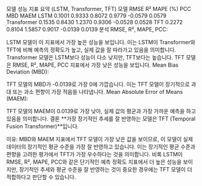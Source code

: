 모델 성능 지표 요약 (LSTM, Transformer, TFT)
모델	RMSE	R²	MAPE (%)	PCC	MBD	MAEM
LSTM	0.1001	0.9333	0.8072	0.9779	-0.0579	0.0579
Transformer	0.1535	0.8430	1.2370	0.9306	-0.0528	0.0528
TFT	0.2272	0.8104	1.5857	0.9017	-0.0139	0.0139
분석
RMSE, R², MAPE, PCC:

LSTM 모델이 이 지표에서 가장 높은 성능을 보입니다. 이는 LSTM이 Transformer와 TFT에 비해 예측의 정확도가 높고, 실제 값을 잘 따라가고 있음을 의미합니다.
Transformer 모델은 LSTM보다 성능이 다소 낮지만, TFT보다는 높습니다.
TFT 모델은 RMSE, R², MAPE, PCC 지표에서 가장 낮은 성능을 보입니다.
Mean Bias Deviation (MBD):

TFT 모델의 MBD가 -0.0139로 가장 0에 가깝습니다. 이는 TFT 모델이 장기적으로 과대 또는 과소 편향이 가장 적음을 나타냅니다.
Mean Absolute Error of Means (MAEM):

TFT 모델의 MAEM이 0.0139로 가장 낮아, 실제 값의 평균과 가장 가까운 예측을 하고 있음을 의미합니다.
결론
**가장 장기적인 추세를 잘 반영하는 모델은 TFT (Temporal Fusion Transformer)**입니다.

이유: MBD와 MAEM 지표에서 TFT 모델이 가장 낮은 값을 보이므로, 이 모델이 실제 데이터의 장기적인 평균 수준을 가장 잘 반영하고 있습니다. 이는 장기적인 평균 수준과 편향을 고려한 평가에서 TFT가 가장 우수하다는 것을 의미합니다.
비록 LSTM이 RMSE, R², MAPE, PCC와 같은 단기적인 예측 정확도 지표에서 더 높은 성능을 보이지만, 장기적인 추세와 평균 수준을 잘 반영하는 것이 중요한 경우에는 TFT 모델이 더 적합하다고 판단할 수 있습니다.